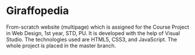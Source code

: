 # Giraffopedia
From-scratch website (multipage) which is assigned for the Course Project in Web Design, 1st year, STD, PU.
It is developed with the help of Visual Studio.
The technologies used are HTML5, CSS3, and JavaScript.
The whole project is placed in the master branch.
